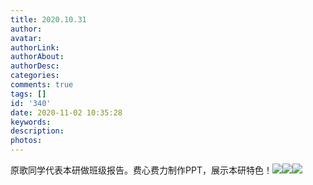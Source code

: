 ```yaml
---
title: 2020.10.31
author: 
avatar: 
authorLink: 
authorAbout: 
authorDesc: 
categories: 
comments: true
tags: []
id: '340'
date: 2020-11-02 10:35:28
keywords:
description:
photos:
---
```


原歌同学代表本研做班级报告。费心费力制作PPT，展示本研特色！![](http://112.126.101.242/wp-content/uploads/2020/11/BDD7A04A25FEA5F4029133F92B2184F4-300x225.jpg)![](http://112.126.101.242/wp-content/uploads/2020/11/B6315DCA8CDA9923F6AAAB88DE7BFA5A-300x225.jpg)![](http://112.126.101.242/wp-content/uploads/2020/11/37D0ABF13D861EEF5C9EADE2420A09F5-300x225.jpg)